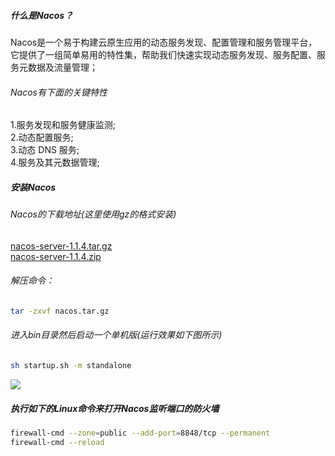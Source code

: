 ##### 什么是Nacos？
Nacos是一个易于构建云原生应用的动态服务发现、配置管理和服务管理平台，它提供了一组简单易用的特性集，帮助我们快速实现动态服务发现、服务配置、服务元数据及流量管理； 
###### Nacos有下面的关键特性  
  1.服务发现和服务健康监测;  
  2.动态配置服务;   
  3.动态 DNS 服务;  
  4.服务及其元数据管理;  

##### 安装Nacos
###### Nacos的下载地址(这里使用gz的格式安装)   
  [nacos-server-1.1.4.tar.gz](https://github.com/alibaba/nacos/releases/download/1.1.4/nacos-server-1.1.4.tar.gz)  
  [nacos-server-1.1.4.zip](https://github.com/alibaba/nacos/releases/download/1.1.4/nacos-server-1.1.4.zip)  
###### 解压命令：  
``` Bash
tar -zxvf nacos.tar.gz
```
###### 进入bin目录然后启动一个单机版(运行效果如下图所示)
``` Bash
sh startup.sh -m standalone
```
![](https://upload-images.jianshu.io/upload_images/12893700-716d254f4719b26e.png?imageMogr2/auto-orient/strip|imageView2/2/w/1030/format/webp)

##### 执行如下的Linux命令来打开Nacos监听端口的防火墙
``` Bash
firewall-cmd --zone=public --add-port=8848/tcp --permanent 
firewall-cmd --reload
```
